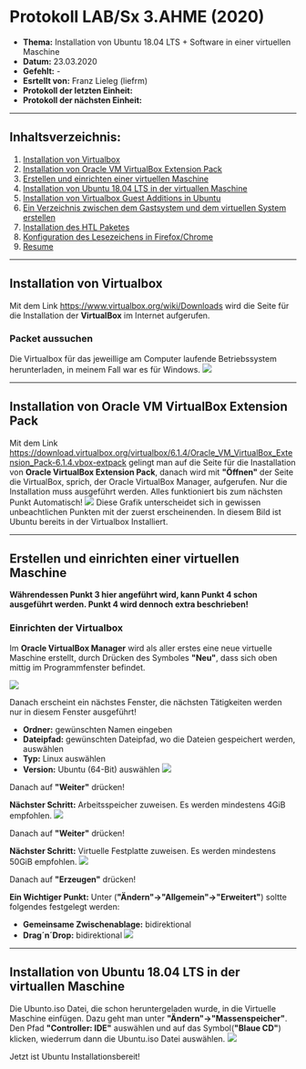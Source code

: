 # Protokoll LAB/Sx 3.AHME (2020)

* **Thema:** Installation von Ubuntu 18.04 LTS + Software in einer virtuellen Maschine
* **Datum:** 23.03.2020
* **Gefehlt:** -
* **Esrtellt von:** Franz Lieleg (liefrm)
* **Protokoll der letzten Einheit:**
* **Protokoll der nächsten Einheit:**

--------------------------------------------------------------------------------------------------------
## Inhaltsverzeichnis:

1. [Installation von Virtualbox](#installatio-von-virtualbox)
1. [Installation von Oracle VM VirtualBox Extension Pack](#installation-von-oracle-vm-virtualbox-extension-pack)
1. [Erstellen und einrichten einer virtuellen Maschine](#erstellen-und-einrichten-einer-virtuellen-maschine)
1. [Installation von Ubuntu 18.04 LTS in der virtuallen Maschine](#installetion-von-ubuntu-18.04-lts-in-der-virtuallen-maschine)
1. [Installation von Virtualbox Guest Additions in Ubuntu](#installation-von-virtualbox-guest-additions-in-ubuntu)
1. [Ein Verzeichnis zwischen dem Gastsystem und dem virtuellen System erstellen](#ein-verzeichnis-zwischen-dem-gastsystem-und-dem-virtuellen-system-erstellen)
1. [Installation des HTL Paketes](#installation-des-htl-paketes)
1. [Konfiguration des Lesezeichens in Firefox/Chrome](#konfiguration-des-lesezeichens-in-firefox/chrome)
1. [Resume](#resume)

-------------------------------------------------------------------------------------------------------
## Installation von Virtualbox
Mit dem Link https://www.virtualbox.org/wiki/Downloads wird die Seite für die Installation der **VirtualBox** im Internet aufgerufen.

### Packet aussuchen
Die Virtualbox für das jeweillige am Computer laufende Betriebssystem herunterladen, in meinem Fall war es für Windows.
![](https://cdn.discordapp.com/attachments/691664570208616518/692317087728664606/unknown.png)

-----------------------------------------------------------------------------------------------------------
## Installation von Oracle VM VirtualBox Extension Pack
Mit dem Link https://download.virtualbox.org/virtualbox/6.1.4/Oracle_VM_VirtualBox_Extension_Pack-6.1.4.vbox-extpack gelingt man auf die Seite für die Inastallation von **Oracle VirtualBox Extension Pack**, danach wird mit **"Öffnen"** der Seite die VirtualBox, sprich, der Oracle VirtualBox Manager, aufgerufen. Nur die Installation muss ausgeführt werden. Alles funktioniert bis zum nächsten Punkt Automatisch!
![](https://cdn.discordapp.com/attachments/691664570208616518/692322046234853436/unknown.png)
Diese Grafik unterscheidet sich in gewissen unbeachtlichen Punkten mit der zuerst erscheinenden. In diesem Bild ist Ubuntu bereits in der Virtualbox Installiert.

---------------------------------------------------------------------------------------------------------------
## Erstellen und einrichten einer virtuellen Maschine
**Währendessen Punkt 3 hier angeführt wird, kann Punkt 4  schon ausgeführt werden. Punkt 4 wird dennoch extra beschrieben!**

### Einrichten der Virtualbox
Im **Oracle VirtualBox Manager** wird als aller erstes eine neue virtuelle Maschine erstellt, durch Drücken des Symboles **"Neu"**, dass sich oben mittig im Programmfenster befindet.

![](https://cdn.discordapp.com/attachments/691664570208616518/692330649960448020/unknown.png)

Danach erscheint ein nächstes Fenster, die nächsten Tätigkeiten werden nur in diesem Fenster ausgeführt! 
* **Ordner:** gewünschten Namen eingeben
* **Dateipfad:** gewünschten Dateipfad, wo die Dateien gespeichert werden, auswählen
* **Typ:** Linux auswählen
* **Version:** Ubuntu (64-Bit) auswählen
![](https://media.discordapp.net/attachments/691664570208616518/692334047136841748/unknown.png?width=1443&height=617)

Danach auf **"Weiter"** drücken!

**Nächster Schritt:** Arbeitsspeicher zuweisen. Es werden mindestens 4GiB empfohlen.
![](https://media.discordapp.net/attachments/691664570208616518/692336097077755944/unknown.png)

Danach auf **"Weiter"** drücken!

**Nächster Schritt:** Virtuelle Festplatte zuweisen. Es werden mindestens 50GiB empfohlen.
![](https://media.discordapp.net/attachments/691664570208616518/692339161868402738/unknown.png)

Danach auf **"Erzeugen"** drücken!



**Ein Wichtiger Punkt:** Unter (**"Ändern"->"Allgemein"->"Erweitert"**) soltte folgendes festgelegt werden:
* **Gemeinsame Zwischenablage:** bidirektional
* **Drag´n´Drop:** bidirektional
![](https://media.discordapp.net/attachments/691664570208616518/692342307244212276/unknown.png)

-------------------------------------------------------------------------------------------------------------------------
## Installation von Ubuntu 18.04 LTS in der virtuallen Maschine
 Die Ubunto.iso Datei, die schon heruntergeladen wurde, in die Virtuelle Maschine einfügen. Dazu geht man unter **"Ändern"->"Massenspeicher"**. Den Pfad **"Controller: IDE"** auswählen und auf das Symbol(**"Blaue CD"**) klicken, wiederrum dann die Ubuntu.iso Datei auswählen.
![](https://media.discordapp.net/attachments/691664570208616518/692378909374939165/unknown.png)

Jetzt ist Ubuntu Installationsbereit!
